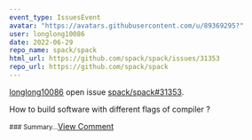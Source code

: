 ```yaml
---
event_type: IssuesEvent
avatar: "https://avatars.githubusercontent.com/u/89369295?"
user: longlong10086
date: 2022-06-29
repo_name: spack/spack
html_url: https://github.com/spack/spack/issues/31353
repo_url: https://github.com/spack/spack
---
```


<a href='https://github.com/longlong10086' target='_blank'>longlong10086</a> open issue <a href='https://github.com/spack/spack/issues/31353' target='_blank'>spack/spack#31353</a>.

<p>How to build  software with different   flags of compiler ?</p><small>### Summary...</small><a href='https://github.com/spack/spack/issues/31353' target='_blank'>View Comment</a>
